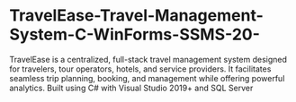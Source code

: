 # TravelEase-Travel-Management-System-C-WinForms-SSMS-20-
TravelEase is a centralized, full-stack travel management system designed for travelers, tour operators, hotels, and service providers. It facilitates seamless trip planning, booking, and management while offering powerful analytics. Built using C# with Visual Studio 2019+ and SQL Server
